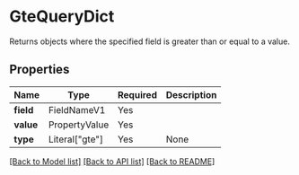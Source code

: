 # GteQueryDict

Returns objects where the specified field is greater than or equal to a value.

## Properties
| Name | Type | Required | Description |
| ------------ | ------------- | ------------- | ------------- |
**field** | FieldNameV1 | Yes |  |
**value** | PropertyValue | Yes |  |
**type** | Literal["gte"] | Yes | None |


[[Back to Model list]](../../README.md#models-v2-link) [[Back to API list]](../../README.md#documentation-for-api-endpoints) [[Back to README]](../../README.md)
